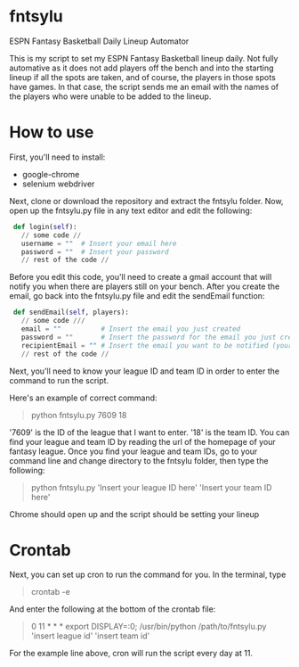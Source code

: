# fntsylu
ESPN Fantasy Basketball Daily Lineup Automator

This is my script to set my ESPN Fantasy Basketball lineup daily. Not fully automative as it does not add players off 
the bench and into the starting lineup if all the spots are taken, and of course, the players in those spots have games.
In that case, the script sends me an email with the names of the players who were unable to be added to the lineup.

# How to use

First, you'll need to install:
 - google-chrome
 - selenium webdriver

Next, clone or download the repository and extract the fntsylu folder. Now, open up the fntsylu.py file in any text editor and edit the following:
```python
 def login(self):
   // some code //
   username = ""  # Insert your email here
   password = ""  # Insert your password
   // rest of the code //
```
Before you edit this code, you'll need to create a gmail account that will notify you when there are players still on your bench. After you create the email, go back into the fntsylu.py file and edit the sendEmail function:
```python
 def sendEmail(self, players):
   // some code ///
   email = ""          # Insert the email you just created
   password = ""       # Insert the password for the email you just created
   recipientEmail = "" # Insert the email you want to be notified (your personal email)
   // rest of the code //
```
Next, you'll need to know your league ID and team ID in order to enter the command to run the script. 

Here's an example of correct command:
 > python fntsylu.py 7609 18

'7609' is the ID of the league that I want to enter. '18' is the team ID. You can find your league and team ID by reading the url of the homepage of your fantasy league. Once you find your league and team IDs, go to your command line and change directory to the fntsylu folder, then type the following:
 > python fntsylu.py 'Insert your league ID here' 'Insert your team ID here'

Chrome should open up and the script should be setting your lineup

# Crontab

Next, you can set up cron to run the command for you. In the terminal, type 
 > crontab -e 

And enter the following at the bottom of the crontab file:
 > 0 11 * * * export DISPLAY=:0; /usr/bin/python /path/to/fntsylu.py 'insert league id' 'insert team id'

For the example line above, cron will run the script every day at 11. 
